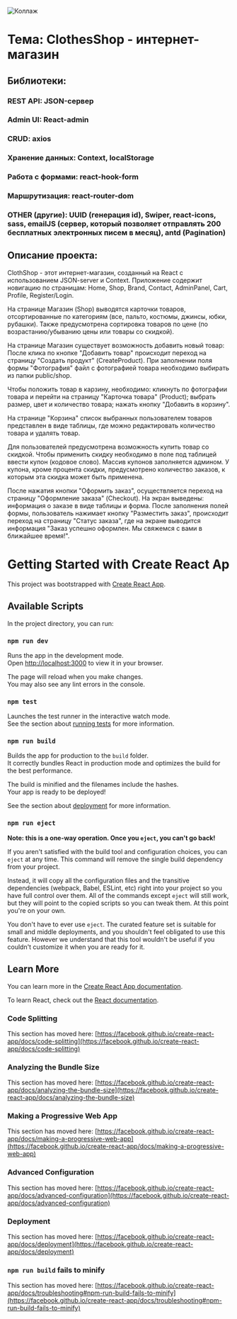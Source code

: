 ![Коллаж](https://user-images.githubusercontent.com/83341999/185465189-4dd1be6a-b6fa-41b9-bf41-ab691439bd10.png)

# Тема: ClothesShop - интернет-магазин

## Библиотеки:
### REST API: JSON-сервер
### Admin UI: React-admin
### CRUD: axios
### Хранение данных: Context, localStorage
### Работа с формами: react-hook-form
### Маршрутизация: react-router-dom
### OTHER (другие): UUID (генерация id), Swiper, react-icons, sass, emailJS (сервер, который позволяет отправлять 200 бесплатных электронных писем в месяц), antd (Pagination)

## Описание проекта: 
ClothShop - этот интернет-магазин, созданный на React с использованием JSON-server и Context. 
Приложение содержит новигацию по страницам: Home, Shop, Brand, Contact, AdminPanel, Cart, Profile, Register/Login.

На странице Магазин (Shop) выводятся карточки товаров, отсортированные по категориям (все, пальто, костюмы, джинсы, юбки, рубашки). Также предусмотрена сортировка товаров по цене (по возрастанию/убыванию цены или товары со скидкой).

На странице Магазин существует возможность добавить новый товар: После клика по кнопке "Добавить товар" происходит переход на страницу "Создать продукт" (CreateProduct). При заполнении поля формы "Фотография" файл с фотографией товара необходимо выбирать из папки public/shop.

Чтобы положить товар в карзину, необходимо: кликнуть по фотографии товара и перейти на страницу "Карточка товара" (Product); выбрать размер, цвет и количество товара; нажать кнопку "Добавить в корзину".

На странице "Корзина" список выбранных пользователем товаров представлен в виде таблицы, где можно редактировать количество товара и удалять товар. 

Для пользователей предусмотрена возможность купить товар со скидкой. Чтобы применить скидку необходимо в поле под таблицей ввести купон (кодовое слово). Массив купонов заполняется админом. У купона, кроме процента скидки, предусмотрено количество заказов, к которым эта скидка может быть применена.

После нажатия кнопки "Оформить заказ", осуществляется переход на страницу "Оформление заказа" (Checkout). На экран выведены: информация о заказе в виде таблицы и форма. После заполнения полей формы, пользователь нажимает кнопку "Разместить заказ", происходит переход на страницу "Статус заказа", где на экране выводится информация "Заказ успешно оформлен. Мы свяжемся с вами в ближайшее время!". 

# Getting Started with Create React Ap

This project was bootstrapped with [Create React App](https://github.com/facebook/create-react-app).

## Available Scripts

In the project directory, you can run:

### `npm run dev`

Runs the app in the development mode.\
Open [http://localhost:3000](http://localhost:3000) to view it in your browser.

The page will reload when you make changes.\
You may also see any lint errors in the console.

### `npm test`

Launches the test runner in the interactive watch mode.\
See the section about [running tests](https://facebook.github.io/create-react-app/docs/running-tests) for more information.

### `npm run build`

Builds the app for production to the `build` folder.\
It correctly bundles React in production mode and optimizes the build for the best performance.

The build is minified and the filenames include the hashes.\
Your app is ready to be deployed!

See the section about [deployment](https://facebook.github.io/create-react-app/docs/deployment) for more information.

### `npm run eject`

**Note: this is a one-way operation. Once you `eject`, you can't go back!**

If you aren't satisfied with the build tool and configuration choices, you can `eject` at any time. This command will remove the single build dependency from your project.

Instead, it will copy all the configuration files and the transitive dependencies (webpack, Babel, ESLint, etc) right into your project so you have full control over them. All of the commands except `eject` will still work, but they will point to the copied scripts so you can tweak them. At this point you're on your own.

You don't have to ever use `eject`. The curated feature set is suitable for small and middle deployments, and you shouldn't feel obligated to use this feature. However we understand that this tool wouldn't be useful if you couldn't customize it when you are ready for it.

## Learn More

You can learn more in the [Create React App documentation](https://facebook.github.io/create-react-app/docs/getting-started).

To learn React, check out the [React documentation](https://reactjs.org/).

### Code Splitting

This section has moved here: [https://facebook.github.io/create-react-app/docs/code-splitting](https://facebook.github.io/create-react-app/docs/code-splitting)

### Analyzing the Bundle Size

This section has moved here: [https://facebook.github.io/create-react-app/docs/analyzing-the-bundle-size](https://facebook.github.io/create-react-app/docs/analyzing-the-bundle-size)

### Making a Progressive Web App

This section has moved here: [https://facebook.github.io/create-react-app/docs/making-a-progressive-web-app](https://facebook.github.io/create-react-app/docs/making-a-progressive-web-app)

### Advanced Configuration

This section has moved here: [https://facebook.github.io/create-react-app/docs/advanced-configuration](https://facebook.github.io/create-react-app/docs/advanced-configuration)

### Deployment

This section has moved here: [https://facebook.github.io/create-react-app/docs/deployment](https://facebook.github.io/create-react-app/docs/deployment)

### `npm run build` fails to minify

This section has moved here: [https://facebook.github.io/create-react-app/docs/troubleshooting#npm-run-build-fails-to-minify](https://facebook.github.io/create-react-app/docs/troubleshooting#npm-run-build-fails-to-minify)
